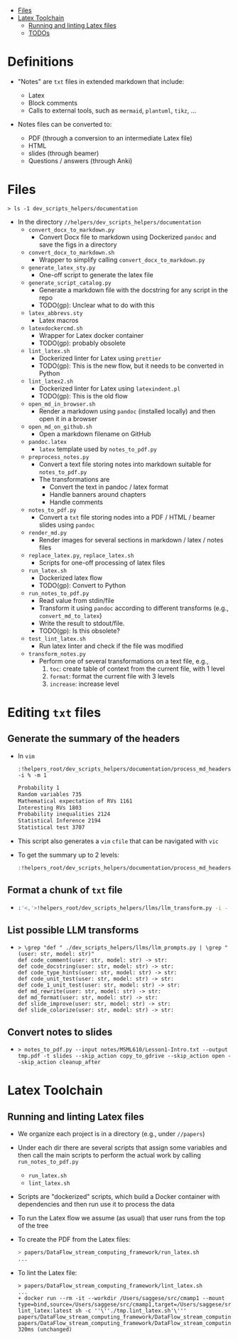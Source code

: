 

<!-- toc -->

- [Files](#files)
- [Latex Toolchain](#latex-toolchain)
  * [Running and linting Latex files](#running-and-linting-latex-files)
  * [TODOs](#todos)

<!-- tocstop -->

# Definitions

- "Notes" are `txt` files in extended markdown that include:
  - Latex
  - Block comments
  - Calls to external tools, such as `mermaid`, `plantuml`, `tikz`, ...

- Notes files can be converted to:
  - PDF (through a conversion to an intermediate Latex file)
  - HTML
  - slides (through beamer)
  - Questions / answers (through Anki)

# Files
```
> ls -1 dev_scripts_helpers/documentation
```

- In the directory `//helpers/dev_scripts_helpers/documentation`
  - `convert_docx_to_markdown.py`
    - Convert Docx file to markdown using Dockerized `pandoc` and save the figs
      in a directory
  - `convert_docx_to_markdown.sh`
    - Wrapper to simplify calling `convert_docx_to_markdown.py`
  - `generate_latex_sty.py`
    - One-off script to generate the latex file
  - `generate_script_catalog.py`
    - Generate a markdown file with the docstring for any script in the repo
    - TODO(gp): Unclear what to do with this
  - `latex_abbrevs.sty`
    - Latex macros
  - `latexdockercmd.sh`
    - Wrapper for Latex docker container
    - TODO(gp): probably obsolete
  - `lint_latex.sh`
    - Dockerized linter for Latex using `prettier`
    - TODO(gp): This is the new flow, but it needs to be converted in Python
  - `lint_latex2.sh`
    - Dockerized linter for Latex using `latexindent.pl`
    - TODO(gp): This is the old flow
  - `open_md_in_browser.sh`
    - Render a markdown using `pandoc` (installed locally) and then open it in a
      browser
  - `open_md_on_github.sh`
    - Open a markdown filename on GitHub
  - `pandoc.latex`
    - `latex` template used by `notes_to_pdf.py`
  - `preprocess_notes.py`
    - Convert a text file storing notes into markdown suitable for `notes_to_pdf.py`
    - The transformations are
      - Convert the text in pandoc / latex format
      - Handle banners around chapters
      - Handle comments
  - `notes_to_pdf.py`
    - Convert a `txt` file storing nodes into a PDF / HTML / beamer slides using
      `pandoc`
  - `render_md.py`
    - Render images for several sections in markdown / latex / notes files
  - `replace_latex.py`, `replace_latex.sh`
    - Scripts for one-off processing of latex files
  - `run_latex.sh`
    - Dockerized latex flow
    - TODO(gp): Convert to Python
  - `run_notes_to_pdf.py`
    - Read value from stdin/file
    - Transform it using `pandoc` according to different transforms (e.g.,
      `convert_md_to_latex`)
    - Write the result to stdout/file.
    - TODO(gp): Is this obsolete?
  - `test_lint_latex.sh`
    - Run latex linter and check if the file was modified
  - `transform_notes.py`
    - Perform one of several transformations on a text file, e.g.,
      1. `toc`: create table of context from the current file, with 1 level
      2. `format`: format the current file with 3 levels
      3. `increase`: increase level

# Editing `txt` files

## Generate the summary of the headers
- In `vim`
  ```
  :!helpers_root/dev_scripts_helpers/documentation/process_md_headers.py -i % -m 1
  ```
  ```bash
  Probability 1
  Random variables 735
  Mathematical expectation of RVs 1161
  Interesting RVs 1803
  Probability inequalities 2124
  Statistical Inference 2194
  Statistical test 3707
  ```
- This script also generates a `vim` `cfile` that can be navigated with `vic`

- To get the summary up to 2 levels:
  ```bash
  :!helpers_root/dev_scripts_helpers/documentation/process_md_headers.py -i % -m 2
  ```

## Format a chunk of `txt` file

- ```bash
  :'<,'>!helpers_root/dev_scripts_helpers/llms/llm_transform.py -i - -o - -t md_format
  ```

## List possible LLM transforms

- 
  ```
  > \grep "def " ./dev_scripts_helpers/llms/llm_prompts.py | \grep "(user: str, model: str)"
  def code_comment(user: str, model: str) -> str:
  def code_docstring(user: str, model: str) -> str:
  def code_type_hints(user: str, model: str) -> str:
  def code_unit_test(user: str, model: str) -> str:
  def code_1_unit_test(user: str, model: str) -> str:
  def md_rewrite(user: str, model: str) -> str:
  def md_format(user: str, model: str) -> str:
  def slide_improve(user: str, model: str) -> str:
  def slide_colorize(user: str, model: str) -> str:
  ```

## Convert notes to slides

- 
  ```
  > notes_to_pdf.py --input notes/MSML610/Lesson1-Intro.txt --output tmp.pdf -t slides --skip_action copy_to_gdrive --skip_action open --skip_action cleanup_after
  ```

# Latex Toolchain

## Running and linting Latex files

- We organize each project is in a directory (e.g., under `//papers`)
- Under each dir there are several scripts that assign some variables and then
  call the main scripts to perform the actual work by calling `run_notes_to_pdf.py`
  - `run_latex.sh`
  - `lint_latex.sh`

- Scripts are "dockerized" scripts, which build a Docker container with
  dependencies and then run use it to process the data

- To run the Latex flow we assume (as usual) that user runs from the top of the
  tree

- To create the PDF from the Latex files:

  ```bash
  > papers/DataFlow_stream_computing_framework/run_latex.sh
  ...
  ```

- To lint the Latex file:
  ```
  > papers/DataFlow_stream_computing_framework/lint_latex.sh
  ...
  + docker run --rm -it --workdir /Users/saggese/src/cmamp1 --mount type=bind,source=/Users/saggese/src/cmamp1,target=/Users/saggese/src/cmamp1 lint_latex:latest sh -c ''\''./tmp.lint_latex.sh'\''' papers/DataFlow_stream_computing_framework/DataFlow_stream_computing_framework.tex
  papers/DataFlow_stream_computing_framework/DataFlow_stream_computing_framework.tex 320ms (unchanged)
  ```
